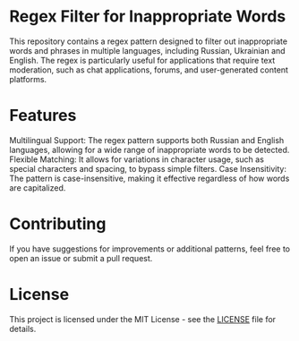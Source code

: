 # Regex Filter for Inappropriate Words

This repository contains a regex pattern designed to filter out inappropriate words and phrases in multiple languages, including Russian, Ukrainian and English. The regex is particularly useful for applications that require text moderation, such as chat applications, forums, and user-generated content platforms.

# Features
Multilingual Support: The regex pattern supports both Russian and English languages, allowing for a wide range of inappropriate words to be detected.
Flexible Matching: It allows for variations in character usage, such as special characters and spacing, to bypass simple filters.
Case Insensitivity: The pattern is case-insensitive, making it effective regardless of how words are capitalized.

# Contributing
If you have suggestions for improvements or additional patterns, feel free to open an issue or submit a pull request.

# License
This project is licensed under the MIT License - see the [LICENSE](https://github.com/MinecAnton209/regex/blob/main/LICENSE) file for details.
